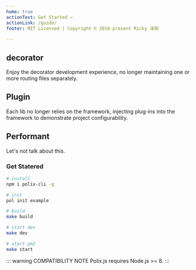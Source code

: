 ```yaml
---
home: true
actionText: Get Started →
actionLink: /guide/
footer: MIT Licensed | Copyright © 2018-present Ricky 泽阳

---
```


<div style="text-align: center">
</div>

<div class="features">
  <div class="feature">
    <h2>decorator</h2>
    <p>Enjoy the decorator development experience, no longer maintaining one or more routing files separately.</p>
  </div>
  <div class="feature">
    <h2>Plugin</h2>
    <p>Each lib no longer relies on the framework, injecting plug-ins into the framework to demonstrate project configurability.</p>
  </div>
  <div class="feature">
    <h2>Performant</h2>
    <p>Let's not talk about this.</p>
  </div>
</div>

### Get Statered

```bash
# install
npm i polix-cli -g

# init
pol init example

# build
make build

# start dev
make dev

# start pm2
make start
```

::: warning COMPATIBILITY NOTE
Polix.js requires Node.js >= 8.
:::
